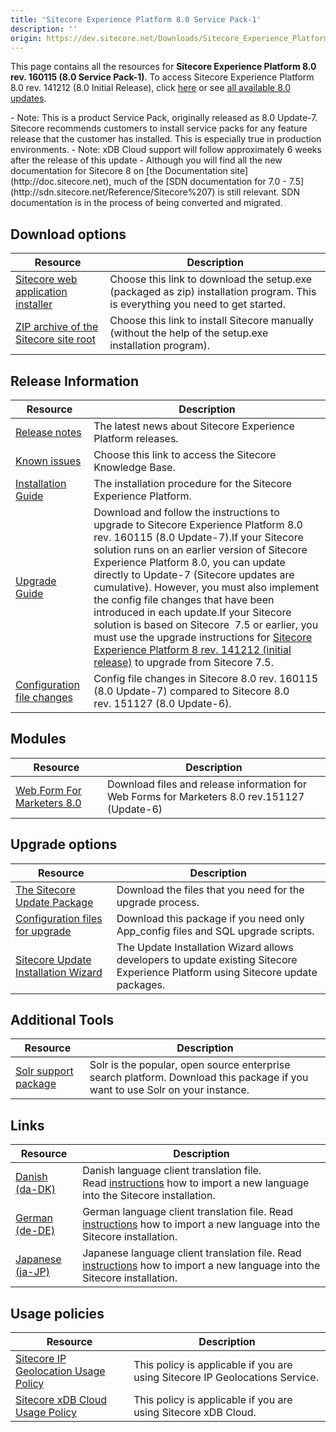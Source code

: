 ```yaml
---
title: 'Sitecore Experience Platform 8.0 Service Pack-1'
description: ''
origin: https://dev.sitecore.net/Downloads/Sitecore_Experience_Platform/8_0/Sitecore_Experience_Platform_80_Update7.aspx
---
```


This page contains all the resources for **Sitecore Experience Platform 8.0 rev. 160115 (8.0 Service Pack-1)**. To access Sitecore Experience Platform 8.0 rev. 141212 (8.0 Initial Release), click [here](/downloads/Sitecore_Experience_Platform/8_0/Sitecore_Experience_Platform_8_0) or see [all available 8.0 updates](/downloads/Sitecore_Experience_Platform/8_0).

  <Alert variant='warning' mb={4}>
    <AlertIcon />
    <AlertDescription>
    - Note: This is a product Service Pack, originally released as 8.0 Update-7. Sitecore recommends customers to install service packs for any feature release that the customer has installed. This is especially true in production environments.
    - Note: xDB Cloud support will follow approximately 6 weeks after the release of this update
    - Although you will find all the new documentation for Sitecore 8 on [the Documentation site](http://doc.sitecore.net), much of the [SDN documentation for 7.0 - 7.5](http://sdn.sitecore.net/Reference/Sitecore%207) is still relevant. SDN documentation is in the process of being converted and migrated.
    </AlertDescription>
  </Alert>


## Download options

| Resource                                                                                                                                                                                                                      | Description                                                                                                                    |
| ----------------------------------------------------------------------------------------------------------------------------------------------------------------------------------------------------------------------------- | ------------------------------------------------------------------------------------------------------------------------------ |
| [Sitecore web application installer](<https://scdp.blob.core.windows.net/downloads/Sitecore%20Experience%20Platform/8%200/Sitecore%20Experience%20Platform%2080%20Update7/Secure/Sitecore%208.0%20rev.%20160115%20(exe).zip>) | Choose this link to download the setup.exe (packaged as zip) installation program. This is everything you need to get started. |
| [ZIP archive of the Sitecore site root](https://scdp.blob.core.windows.net/downloads/Sitecore%20Experience%20Platform/8%200/Sitecore%20Experience%20Platform%2080%20Update7/Secure/Sitecore%208.0%20rev.%20160115.zip)        | Choose this link to install Sitecore manually (without the help of the setup.exe installation program).                        |

## Release Information

| Resource                                                                                                                                                                                                                      | Description                                                                                                                                                                                                                                                                                                                                                                                                                                                                                                                                                                                                                                |
| ----------------------------------------------------------------------------------------------------------------------------------------------------------------------------------------------------------------------------- | ------------------------------------------------------------------------------------------------------------------------------------------------------------------------------------------------------------------------------------------------------------------------------------------------------------------------------------------------------------------------------------------------------------------------------------------------------------------------------------------------------------------------------------------------------------------------------------------------------------------------------------------ |
| [Release notes](/downloads/Sitecore_Experience_Platform/8_0/Sitecore_Experience_Platform_80_Update7/Release_Notes)                                                                                                            | The latest news about Sitecore Experience Platform releases.                                                                                                                                                                                                                                                                                                                                                                                                                                                                                                                                                                               |
| [Known issues](https://kb.sitecore.net/articles/616431)                                                                                                                                                                       | Choose this link to access the Sitecore Knowledge Base.                                                                                                                                                                                                                                                                                                                                                                                                                                                                                                                                                                                    |
| [Installation Guide](https://scdp.blob.core.windows.net/downloads/Sitecore%20Experience%20Platform/8%200/Sitecore%20Experience%20Platform%2080%20Update7/Secure/Installation-Guide-SC80-Update7.pdf)                          | The installation procedure for the Sitecore Experience Platform.                                                                                                                                                                                                                                                                                                                                                                                                                                                                                                                                                                           |
| [Upgrade Guide](https://scdp.blob.core.windows.net/downloads/Sitecore%20Experience%20Platform/8%200/Sitecore%20Experience%20Platform%2080%20Update7/Secure/Sitecore-8.0-Update-7-Upgrade-Guide.pdf)                           | Download and follow the instructions to upgrade to Sitecore Experience Platform 8.0 rev. 160115 (8.0 Update-7).If your Sitecore solution runs on an earlier version of Sitecore Experience Platform 8.0, you can update directly to Update-7 (Sitecore updates are cumulative). However, you must also implement the config file changes that have been introduced in each update.If your Sitecore solution is based on Sitecore  7.5 or earlier, you must use the upgrade instructions for [Sitecore Experience Platform 8 rev. 141212 (initial release)](~/link?_id=BBE8D6E386894D049A594D5814F53020&_z=z) to upgrade from Sitecore 7.5. |
| [Configuration file changes](https://scdp.blob.core.windows.net/downloads/Sitecore%20Experience%20Platform/8%200/Sitecore%20Experience%20Platform%2080%20Update7/Secure/Sitecore-8.0-Update-7-Configuration-File-Changes.pdf) | Config file changes in Sitecore 8.0 rev. 160115 (8.0 Update-7) compared to Sitecore 8.0 rev. 151127 (8.0 Update-6).                                                                                                                                                                                                                                                                                                                                                                                                                                                                                                                        |

## Modules

| Resource                                                                                                                        | Description                                                                                  |
| ------------------------------------------------------------------------------------------------------------------------------- | -------------------------------------------------------------------------------------------- |
| [Web Form For Marketers 8.0](/downloads/Web_Forms_For_Marketers/Web_Forms_for_Marketers_80/Web_Forms_for_Marketers_80_Update_6) | Download files and release information for Web Forms for Marketers 8.0 rev.151127 (Update-6) |

## Upgrade options

| Resource                                                                                                                                                                                                                                                | Description                                                                                                                      |
| ------------------------------------------------------------------------------------------------------------------------------------------------------------------------------------------------------------------------------------------------------- | -------------------------------------------------------------------------------------------------------------------------------- |
| [The Sitecore Update Package](https://scdp.blob.core.windows.net/downloads/Sitecore%20Experience%20Platform/8%200/Sitecore%20Experience%20Platform%2080%20Update7/Secure/Sitecore%208.0%20rev.%20160115%20Upgrade%20package.zip)                        | Download the files that you need for the upgrade process.                                                                        |
| [Configuration files for upgrade](https://scdp.blob.core.windows.net/downloads/Sitecore%20Experience%20Platform/8%200/Sitecore%20Experience%20Platform%2080%20Update7/Secure/Configuration%20Files%20for%20SXP%208.0%20Update-7.zip)                    | Download this package if you need only App_config files and SQL upgrade scripts.                                                 |
| [Sitecore Update Installation Wizard](https://scdp.blob.core.windows.net/downloads/Sitecore%20Experience%20Platform/8%200/Sitecore%20Experience%20Platform%2080%20Update6/Secure/Sitecore%20Update%20Installation%20Wizard%201.0.0%20rev.%20151106.zip) | The Update Installation Wizard allows developers to update existing Sitecore Experience Platform using Sitecore update packages. |

## Additional Tools

| Resource                                                                                                                                                                                                             | Description                                                                                                                  |
| -------------------------------------------------------------------------------------------------------------------------------------------------------------------------------------------------------------------- | ---------------------------------------------------------------------------------------------------------------------------- |
| [Solr support package](https://scdp.blob.core.windows.net/downloads/Sitecore%20Experience%20Platform/8%200/Sitecore%20Experience%20Platform%2080%20Update7/Secure/Sitecore.Solr.Support%201.0.0%20rev.%20151113.zip) | Solr is the popular, open source enterprise search platform. Download this package if you want to use Solr on your instance. |

## Links

| Resource                                                                                                                                                                                                           | Description                                                                                                                                                                   |
| ------------------------------------------------------------------------------------------------------------------------------------------------------------------------------------------------------------------ | ----------------------------------------------------------------------------------------------------------------------------------------------------------------------------- |
| [Danish (da-DK)](<https://scdp.blob.core.windows.net/downloads/Sitecore%20Experience%20Platform/8%200/Sitecore%20Experience%20Platform%2080%20Update7/Secure/Sitecore%208.0%20rev%20160115%20da-DK%20(xml).zip>)   | Danish language client translation file. Read [instructions](~/link?_id=A389FE1B59724AB08B57D1A9E526850A&_z=z) how to import a new language into the Sitecore installation.   |
| [German (de-DE)](<https://scdp.blob.core.windows.net/downloads/Sitecore%20Experience%20Platform/8%200/Sitecore%20Experience%20Platform%2080%20Update7/Secure/Sitecore%208.0%20rev%20160115%20de-DE%20(xml).zip>)   | German language client translation file. Read [instructions](~/link?_id=A389FE1B59724AB08B57D1A9E526850A&_z=z) how to import a new language into the Sitecore installation.   |
| [Japanese (ja-JP)](<https://scdp.blob.core.windows.net/downloads/Sitecore%20Experience%20Platform/8%200/Sitecore%20Experience%20Platform%2080%20Update7/Secure/Sitecore%208.0%20rev%20160115%20ja-JP%20(xml).zip>) | Japanese language client translation file. Read [instructions](~/link?_id=A389FE1B59724AB08B57D1A9E526850A&_z=z) how to import a new language into the Sitecore installation. |

## Usage policies

| Resource                                                                                                             | Description                                                                  |
| -------------------------------------------------------------------------------------------------------------------- | ---------------------------------------------------------------------------- |
| [Sitecore IP Geolocation Usage Policy](/downloads/Sitecore_Experience_Platform/Sitecore_IP_Geolocation_Usage_Policy) | This policy is applicable if you are using Sitecore IP Geolocations Service. |
| [Sitecore xDB Cloud Usage Policy](/downloads/Sitecore_Experience_Platform/Sitecore_xDB_Cloud_Usage_Policy)           | This policy is applicable if you are using Sitecore xDB Cloud.               |
